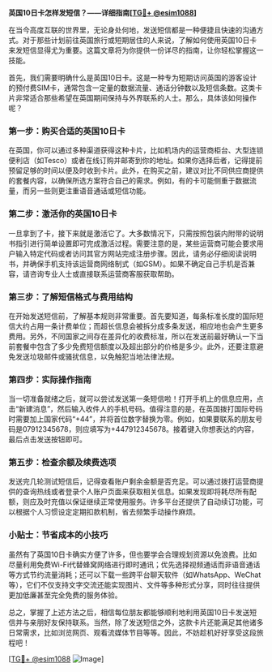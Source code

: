 **英国10日卡怎样发短信？——详细指南[[TG💪+ @esim1088](https://t.me/s/esim1088)]**

在当今高度互联的世界里，无论身处何地，发送短信都是一种便捷且快速的沟通方式。对于那些计划前往英国旅行或短期居住的人来说，了解如何使用英国10日卡来发短信显得尤为重要。这篇文章将为你提供一份详尽的指南，让你轻松掌握这一技能。

首先，我们需要明确什么是英国10日卡。这是一种专为短期访问英国的游客设计的预付费SIM卡，通常包含一定量的数据流量、通话分钟数以及短信条数。这类卡片非常适合那些希望在英国期间保持与外界联系的人士。那么，具体该如何操作呢？

### 第一步：购买合适的英国10日卡

在英国，你可以通过多种渠道获得这种卡片，比如机场内的运营商柜台、大型连锁便利店（如Tesco）或者在线订购并邮寄到你的地址。如果你选择后者，记得提前预留足够的时间以便及时收到卡片。此外，在购买之前，建议对比不同供应商提供的套餐内容，以确保所选方案符合自己的需求。例如，有的卡可能侧重于数据流量，而另一些则更注重语音通话或短信功能。

### 第二步：激活你的英国10日卡

一旦拿到了卡，接下来就是激活它了。大多数情况下，只需按照包装内附带的说明书指引进行简单设置即可完成激活过程。需要注意的是，某些运营商可能会要求用户输入特定代码或者访问其官方网站完成注册步骤。因此，请务必仔细阅读说明书，并确保手机支持该运营商网络制式（如GSM）。如果不确定自己手机是否兼容，请咨询专业人士或直接联系运营商客服获取帮助。

### 第三步：了解短信格式与费用结构

在开始发送短信前，了解基本规则非常重要。首先要知道，每条标准长度的国际短信大约占用一条计费单位；而超长信息会被拆分成多条发送，相应地也会产生更多费用。另外，不同国家之间存在差异化的收费标准，所以在发送前最好确认一下当前套餐中包含了多少免费短信额度以及超出部分的价格是多少。此外，还要注意避免发送垃圾邮件或骚扰信息，以免触犯当地法律法规。

### 第四步：实际操作指南

当一切准备就绪之后，就可以尝试发送第一条短信啦！打开手机上的信息应用，点击“新建消息”，然后输入收件人的手机号码。值得注意的是，在英国拨打国际号码时需要加上国家代码“+44”，并将首位数字替换为零。例如，如果要联系的朋友号码是07912345678，则应填写为+447912345678。接着键入你想表达的内容，最后点击发送按钮即可。

### 第五步：检查余额及续费选项

发送完几轮测试短信后，记得查看账户剩余金额是否充足。可以通过拨打运营商提供的查询热线或者登录个人账户页面来获取相关信息。如果发现即将耗尽所有配额，则应及时充值以保证继续正常使用服务。许多平台还提供了自动续订功能，可以根据个人习惯设定定期扣款机制，省去频繁手动操作麻烦。

### 小贴士：节省成本的小技巧

虽然有了英国10日卡确实方便了许多，但也要学会合理规划资源以免浪费。比如尽量利用免费Wi-Fi代替蜂窝网络进行即时通讯；优先选择视频通话而非语音通话等方式节约流量消耗；还可以下载一些跨平台聊天软件（如WhatsApp、WeChat等），它们不仅支持文字交流还能实现图片、文件等多种形式分享，同时往往提供更加低廉甚至完全免费的服务体验。

总之，掌握了上述方法之后，相信每位朋友都能够顺利地利用英国10日卡发送短信并与亲朋好友保持联系。当然，除了发送短信之外，这款卡片还能满足其他诸多日常需求，比如浏览网页、观看流媒体节目等等。因此，不妨趁机好好享受这段旅程吧！

[[TG💪+ @esim1088](https://t.me/s/esim1088) ![Image](https://i.postimg.cc/4NQfJmqS/Snipaste-2025-05-13-00-14-12.png)]